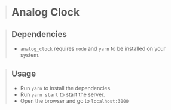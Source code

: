 > # Analog Clock

> ## Dependencies
>
> - `analog_clock` requires `node` and `yarn` to be installed on your system.

> ## Usage
>
> - Run `yarn` to install the dependencies.
> - Run `yarn start` to start the server.
> - Open the browser and go to `localhost:3000`
